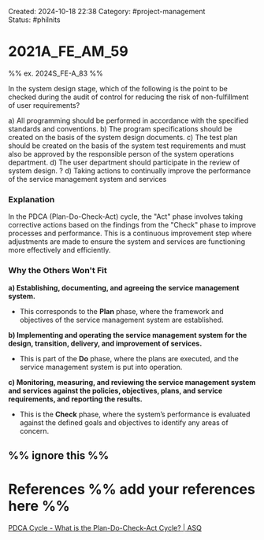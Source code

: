 Created: 2024-10-18 22:38
Category:  #project-management  
Status: #philnits



# 2021A_FE_AM_59

%% ex. 2024S_FE-A_83 %%

In the system design stage, which of the following is the point to be checked during the audit of control for reducing the risk of non-fulfillment of user requirements?

a) All programming should be performed in accordance with the specified standards and conventions. 
b) The program specifications should be created on the basis of the system design documents. 
c) The test plan should be created on the basis of the system test requirements and must also be approved by the responsible person of the system operations department. 
d) The user department should participate in the review of system design.
? 
d) Taking actions to continually improve the performance of the service management system and services
### Explanation

In the PDCA (Plan-Do-Check-Act) cycle, the "Act" phase involves taking corrective actions based on the findings from the "Check" phase to improve processes and performance. This is a continuous improvement step where adjustments are made to ensure the system and services are functioning more effectively and efficiently.
### Why the Others Won't Fit

**a) Establishing, documenting, and agreeing the service management system.**

- This corresponds to the **Plan** phase, where the framework and objectives of the service management system are established.

**b) Implementing and operating the service management system for the design, transition, delivery, and improvement of services.**

- This is part of the **Do** phase, where the plans are executed, and the service management system is put into operation.

**c) Monitoring, measuring, and reviewing the service management system and services against the policies, objectives, plans, and service requirements, and reporting the results.**

- This is the **Check** phase, where the system’s performance is evaluated against the defined goals and objectives to identify any areas of concern.





%% ignore this %%
---









# References %% add your references here %%
[PDCA Cycle - What is the Plan-Do-Check-Act Cycle? | ASQ](https://asq.org/quality-resources/pdca-cycle)